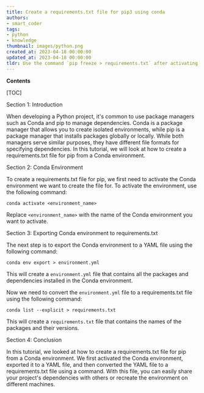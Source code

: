 ```yaml
---
title: Create a requirements.txt file for pip3 using conda
authors:
- smart_coder
tags:
- python
- knowledge
thumbnail: images/python.png
created_at: 2023-04-18 00:00:00
updated_at: 2023-04-18 00:00:00
tldr: Use the command `pip freeze > requirements.txt` after activating your conda environment to create a requirements.txt file for pip3.
---
```


**Contents**

[TOC]

Section 1: Introduction

When developing a Python project, it's common to use package managers such as Conda and pip to manage dependencies. Conda is a package manager that allows you to create isolated environments, while pip is a package manager that installs packages globally or locally. While both managers serve similar purposes, they have different file formats for specifying dependencies. In this tutorial, we will look at how to create a requirements.txt file for pip from a Conda environment.

Section 2: Conda Environment

To create a requirements.txt file for pip, we first need to activate the Conda environment we want to create the file for. To activate the environment, use the following command:

```
conda activate <environment_name>
```

Replace `<environment_name>` with the name of the Conda environment you want to activate.

Section 3: Exporting Conda environment to requirements.txt

The next step is to export the Conda environment to a YAML file using the following command:

```
conda env export > environment.yml
```

This will create a `environment.yml` file that contains all the packages and dependencies installed in the Conda environment.

Now we need to convert the `environment.yml` file to a requirements.txt file using the following command:

```
conda list --explicit > requirements.txt
```

This will create a `requirements.txt` file that contains the names of the packages and their versions.

Section 4: Conclusion

In this tutorial, we looked at how to create a requirements.txt file for pip from a Conda environment. We first activated the Conda environment, exported it to a YAML file, and then converted the YAML file to a requirements.txt file using a command. With this file, you can easily share your project's dependencies with others or recreate the environment on different machines.
